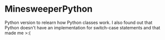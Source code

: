 # MinesweeperPython

<p> Python version to relearn how Python classes work. I also found out that Python doesn't have an implementation for switch-case statements and that made me >:( </p>
